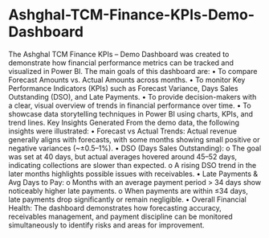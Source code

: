 # Ashghal-TCM-Finance-KPIs-Demo-Dashboard


The Ashghal TCM Finance KPIs – Demo Dashboard was created to demonstrate how financial performance metrics can be tracked and visualized in Power BI. The main goals of this dashboard are:
•	To compare Forecast Amounts vs. Actual Amounts across months.
•	To monitor Key Performance Indicators (KPIs) such as Forecast Variance, Days Sales Outstanding (DSO), and Late Payments.
•	To provide decision-makers with a clear, visual overview of trends in financial performance over time.
•	To showcase data storytelling techniques in Power BI using charts, KPIs, and trend lines.
 Key Insights Generated
From the demo data, the following insights were illustrated:
•	Forecast vs Actual Trends: Actual revenue generally aligns with forecasts, with some months showing small positive or negative variances (~±0.5–1%).
•	DSO (Days Sales Outstanding):
o	The goal was set at 40 days, but actual averages hovered around 45–52 days, indicating collections are slower than expected.
o	A rising DSO trend in the later months highlights possible issues with receivables.
•	Late Payments & Avg Days to Pay:
o	Months with an average payment period > 34 days show noticeably higher late payments.
o	When payments are within ≤34 days, late payments drop significantly or remain negligible.
•	Overall Financial Health: The dashboard demonstrates how forecasting accuracy, receivables management, and payment discipline can be monitored simultaneously to identify risks and areas for improvement.
